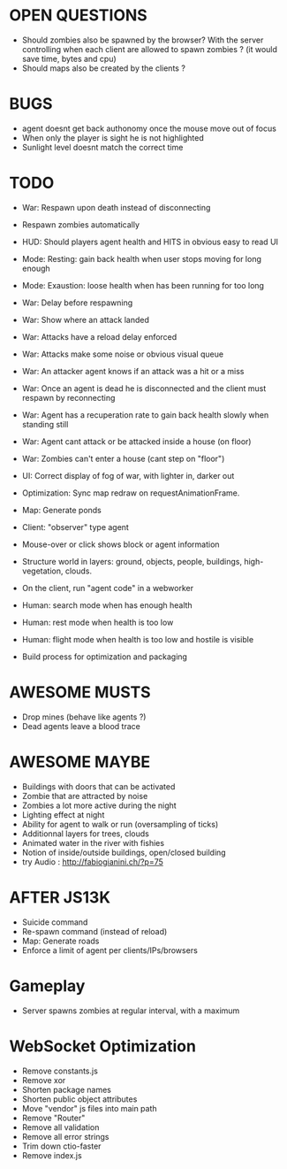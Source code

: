 
# OPEN QUESTIONS

- Should zombies also be spawned by the browser? With the server controlling when each
  client are allowed to spawn zombies ? (it would save time, bytes and cpu)
- Should maps also be created by the clients ?

# BUGS

- agent doesnt get back authonomy once the mouse move out of focus
- When only the player is sight he is not highlighted
- Sunlight level doesnt match the correct time

# TODO

- War: Respawn upon death instead of disconnecting
- Respawn zombies automatically
- HUD: Should players agent health and HITS in obvious easy to read UI

- Mode: Resting: gain back health when user stops moving for long enough
- Mode: Exaustion: loose health when has been running for too long

- War: Delay before respawning
- War: Show where an attack landed
- War: Attacks have a reload delay enforced
- War: Attacks make some noise or obvious visual queue
- War: An attacker agent knows if an attack was a hit or a miss
- War: Once an agent is dead he is disconnected and the client must respawn by reconnecting
- War: Agent has a recuperation rate to gain back health slowly when standing still
- War: Agent cant attack or be attacked inside a house (on floor)
- War: Zombies can't enter a house (cant step on "floor")
- UI: Correct display of fog of war, with lighter in, darker out

- Optimization: Sync map redraw on requestAnimationFrame.
- Map: Generate ponds
- Client: "observer" type agent
- Mouse-over or click shows block or agent information
- Structure world in layers: ground, objects, people, buildings, high-vegetation, clouds.
- On the client, run "agent code" in a webworker
- Human: search mode when has enough health
- Human: rest mode when health is too low
- Human: flight mode when health is too low and hostile is visible
- Build process for optimization and packaging

# AWESOME MUSTS

- Drop mines (behave like agents ?)
- Dead agents leave a blood trace

# AWESOME MAYBE

- Buildings with doors that can be activated
- Zombie that are attracted by noise
- Zombies a lot more active during the night
- Lighting effect at night
- Ability for agent to walk or run (oversampling of ticks)
- Additionnal layers for trees, clouds
- Animated water in the river with fishies
- Notion of inside/outside buildings, open/closed building
- try Audio : http://fabiogianini.ch/?p=75

# AFTER JS13K

- Suicide command
- Re-spawn command (instead of reload)
- Map: Generate roads
- Enforce a limit of agent per clients/IPs/browsers



# Gameplay
- Server spawns zombies at regular interval, with a maximum


# WebSocket Optimization
- Remove constants.js
- Remove xor
- Shorten package names
- Shorten public object attributes
- Move "vendor" js files into main path
- Remove "Router"
- Remove all validation
- Remove all error strings
- Trim down ctio-faster
- Remove index.js